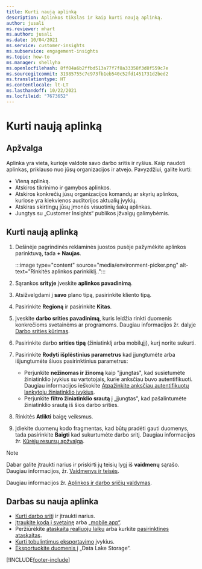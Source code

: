```yaml
---
title: Kurti naują aplinką
description: Aplinkos tikslas ir kaip kurti naują aplinką.
author: jusali
ms.reviewer: mhart
ms.author: jusali
ms.date: 10/04/2021
ms.service: customer-insights
ms.subservice: engagement-insights
ms.topic: how-to
ms.manager: shellyha
ms.openlocfilehash: 8ff04a6b2ffbd513a77f7f8a33358f3d8f559c7e
ms.sourcegitcommit: 31985755c7c973fb1eb540c52fd1451731d2bed2
ms.translationtype: HT
ms.contentlocale: lt-LT
ms.lasthandoff: 10/22/2021
ms.locfileid: "7673652"
---
```

# <a name="create-a-new-environment"></a>Kurti naują aplinką 

## <a name="overview"></a>Apžvalga

Aplinka yra vieta, kurioje valdote savo darbo sritis ir ryšius. Kaip naudoti aplinkas, priklauso nuo jūsų organizacijos ir atvejo. Pavyzdžiui, galite kurti:

- Vieną aplinką.
- Atskiros tikrinimo ir gamybos aplinkos.
- Atskiros konkrečių jūsų organizacijos komandų ar skyrių aplinkos, kuriose yra kiekvienos auditorijos aktualių įvykių.
- Atskiras skirtingų jūsų įmonės visuotinių šakų aplinkas.
- Jungtys su „Customer Insights“ publikos įžvalgų galimybėmis.

## <a name="create-a-new-environment"></a>Kurti naują aplinką

1. Dešinėje pagrindinės reklaminės juostos pusėje pažymėkite aplinkos parinktuvą, tada **+ Naujas**.

   :::image type="content" source="media/environment-picker.png" alt-text="Rinkitės aplinkos parinkiklį..":::

1. Sąrankos **srityje** įveskite **aplinkos pavadinimą**.

1. Atsižvelgdami į **savo** plano tipą, pasirinkite kliento tipą.

1. Pasirinkite **Regioną** ir pasirinkite **Kitas**. 

1. Įveskite **darbo srities pavadinimą**, kuris leidžia rinkti duomenis konkrečioms svetainėms ar programoms. Daugiau informacijos žr. dalyje [Darbo srities kūrimas](create-workspace.md).

1. Pasirinkite darbo **srities tipą** (žiniatinklį arba mobilųjį), kurį norite sukurti. 

1. Pasirinkite **Rodyti išplėstinius parametrus** kad įjungtumėte arba išjungtumėte šiuos pasirinktinius parametrus:

   - Perjunkite **nežinomas ir žinomą** kaip "įjungtas", kad susietumėte žiniatinklio įvykius su vartotojais, kurie anksčiau buvo autentifikuoti. Daugiau informacijos ieškokite [Atpažinkite anksčiau autentifikuotų lankytojų žiniatinklio įvykius](unknown-to-known.md).
   - Perjunkite **filtro žiniatinklio srautą** į „įjungtas", kad pašalintumėte žiniatinklio srautą iš šios darbo srities. 

1. Rinkitės **Atlikti** baigę veiksmus. 

1. Įdiekite duomenų kodo fragmentas, kad būtų pradėti gauti duomenys, tada pasirinkite **Baigti** kad sukurtumėte darbo sritį. Daugiau informacijos žr. [Kūrėjų resursų apžvalga](developer-resources.md).

> [!NOTE]
> Dabar galite įtraukti narius ir priskirti jų teisių lygį iš **vaidmenų** sąrašo. Daugiau informacijos, žr. [Vaidmenys ir teisės](user-roles.md). 

Daugiau informacijos žr. [Aplinkos ir darbo sričių valdymas](manage-environments-workspaces.md).

## <a name="work-with-your-new-environment"></a>Darbas su nauja aplinka

- [Kurti darbo sritį](../engagement-insights/create-workspace.md) ir įtraukti narius.
- [Įtraukite kodą į svetainę](../engagement-insights/instrument-website.md) arba [„mobile app“](../engagement-insights/developer-resources.md#capture-events-from-mobile-apps).
- Peržiūrėkite [ataskaitą realiuoju laiku](../engagement-insights/view-reports.md) arba kurkite [pasirinktines ataskaitas](../engagement-insights/custom-reports.md).
- [Kurti tobulintimus eksportavimo](../engagement-insights/refined-events.md) įvykius.
- [Eksportuokite duomenis į](../engagement-insights/export-events.md) „Data Lake Storage“.

[!INCLUDE[footer-include](../includes/footer-banner.md)]
